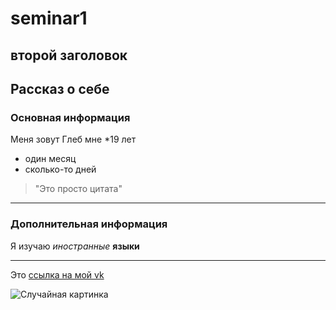 # seminar1
## второй заголовок
## Рассказ о себе
### Основная информация

Меня зовут Глеб  мне  *19 лет
* один месяц
* сколько-то дней
> "Это просто цитата"
* * *
### Дополнительная информация

Я изучаю *иностранные* **языки**

-----------

Это [ссылка на мой vk](vk.com/glebshumakov "VK")

![Случайная картинка](http://www.weatherwizkids.com/wp-content/uploads/2015/02/fractus-clouds.jpg )
